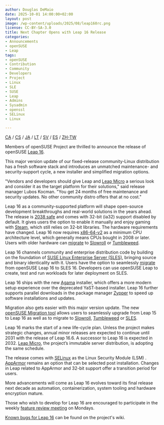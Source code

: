 ```yaml
---
author: Douglas DeMaio 
date: 2025-10-01 14:00:00+02:00
layout: post
image: /wp-content/uploads/2025/08/leap160rc.png
license: CC-BY-SA-3.0
title: Next Chapter Opens with Leap 16 Release
categories:
- Announcements
- openSUSE
- Leap
tags:
- openSUSE
- Contribution
- Community
- Developers
- Project
- Linux 
- SLE
- SUSE
- Leap
- Admins
- Sysadmin
- openssl
- SELinux
- Linux

---
```


[CA](https://en.opensuse.org/Anunci_de_la_versi%C3%B3_16.0) / [CS](https://cs.opensuse.org/Ozn%C3%A1men%C3%AD_nov%C3%A9ho_vyd%C3%A1n%C3%AD_16.0) / [JA](https://ja.opensuse.org/%E3%83%AA%E3%83%AA%E3%83%BC%E3%82%B9%E3%82%A2%E3%83%8A%E3%82%A6%E3%83%B3%E3%82%B9_16.0) / [LT](https://en.opensuse.org/Skelbimas_apie_16.0_laid%C4%85) / [SV](https://en.opensuse.org/Release_announcement_16.0_sv) / [ES](https://es.opensuse.org/openSUSE:Anuncio_de_la_publicaci%C3%B3n_de_la_versi%C3%B3n_Leap_16) / [ZH-TW](https://zh-tw.opensuse.org/Release_announcement_16.0)

Members of openSUSE Project are thrilled to announce the release of openSUSE [Leap 16](https://get.opensuse.org/leap/).

This major version update of our fixed-release community-Linux distribution has a fresh software stack and introduces an unmatched maintenance- and security-support cycle, a new installer and simplified migration options.

"Vendors and developers should give Leap and [Leap Micro](https://get.opensuse.org/leapmicro/) a serious look and consider it as the target platform for their solutions," said release manager Lubos Kocman. "You get 24 months of free maintenance and security updates. No other community distro offers that at no cost."

Leap 16 as a community-supported platform will shape open-source development breakthroughs and real-world solutions in the years ahead. The release is [2038 safe](https://en.wikipedia.org/wiki/Year_2038_problem) and comes with 32-bit (ia32) support disabled by default. It gives users the option to enable it manually and enjoy gaming with [Steam](https://en.opensuse.org/Steam), which still relies on 32-bit libraries. The hardware requirements have changed. Leap 16 now requires [x86-64-v2](https://en.opensuse.org/X86-64_microarchitecture_levels) as a minimum CPU architecture level, which generally means CPUs bought in 2008 or later. Users with older hardware can [migrate](https://github.com/openSUSE/opensuse-migration-tool) to [Slowroll](https://en.opensuse.org/Portal:Slowroll) or [Tumbleweed](https://get.opensuse.org/tumbleweed).

Leap 16 channels community and enterprise distribution code by building on the foundation of [SUSE Linux Enterprise Server (SLES)](https://www.suse.com/products/server/), bringing source and binary identicality with it. Users have the option to seamlessly [migrate](https://en.opensuse.org/SDB:How_to_migrate_to_SLE) from openSUSE Leap 16 to SLES 16. Developers can use openSUSE Leap to create, test and run workloads for later deployment on SLES.

Leap 16 ships with the new [Agama](https://en.opensuse.org/Agama) installer, which offers a more modern setup experience over the deprecated YaST-based installer. Leap 16 further supports parallel downloads in the package manager [Zypper](https://en.opensuse.org/Portal:Zypper) to speed up software installations and updates.

Migration also gets easier with this major version update. The new [openSUSE Migration tool](https://en.opensuse.org/SDB:System_upgrade) allows users to seamlessly upgrade from Leap 15 to Leap 16 as well as to migrate to [Slowroll](https://en.opensuse.org/Portal:Slowroll), [Tumbleweed](https://get.opensuse.org/tumbleweed) or [SLES](https://www.suse.com/products/server/). 

Leap 16 marks the start of a new life-cycle plan. Unless the project makes strategic changes, annual minor releases are expected to continue until 2031 with the release of Leap 16.6. A successor to Leap 16 is expected in 2032. [Leap Micro](https://get.opensuse.org/leapmicro/), the project’s immutable server distribution, is adopting the same schedule.

The release comes with [SELinux](https://github.com/SELinuxProject/selinux) as the Linux Security Module (LSM) . [AppArmor](https://en.opensuse.org/SDB:AppArmor#Switching_from_SELinux_to_AppArmor_for_Leap_16.0_and_Tumbleweed)  remains an option that can be selected post installation. Changes in Leap related to AppArmor and 32-bit support offer a transition period for users.

More advancements will come as Leap 16 evolves toward its final release next decade as automation, containerization, system tooling and hardware encryption mature. 

Those who wish to develop for Leap 16 are encouraged to participate in the weekly [feature review meeting](https://calendar.opensuse.org/) on Mondays. 

[Known bugs for Leap 16](https://en.opensuse.org/openSUSE:Known_bugs_16.0) can be found on the project's wiki.

<meta name="openSUSE, Open Source, development, Windows 10 end of support, Linux, secure operating systems, open source, Leap" content="HTML,CSS,XML,JavaScript">


